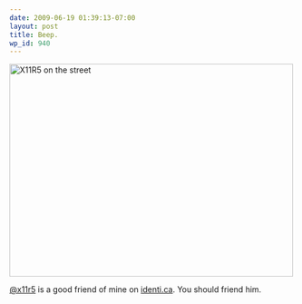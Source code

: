 ```yaml
---
date: 2009-06-19 01:39:13-07:00
layout: post
title: Beep.
wp_id: 940
---
```

[<img src="https://farm4.static.flickr.com/3641/3587751864_d926a09af9.jpg" width="500" height="375" alt="X11R5 on the street" />](https://www.flickr.com/photos/fo0bar/3587751864/ "X11R5 on the street by Ryan Finnie, on Flickr")

[@x11r5](http://identi.ca/x11r5) is a good friend of mine on [identi.ca](http://identi.ca/). You should friend him.
